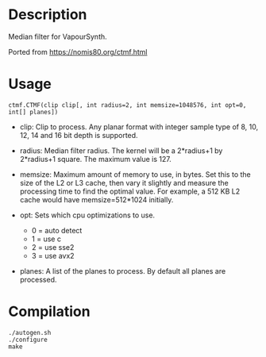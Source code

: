 Description
================

Median filter for VapourSynth.

Ported from https://nomis80.org/ctmf.html


Usage
=====

    ctmf.CTMF(clip clip[, int radius=2, int memsize=1048576, int opt=0, int[] planes])

* clip: Clip to process. Any planar format with integer sample type of 8, 10, 12, 14 and 16 bit depth is supported.

* radius: Median filter radius. The kernel will be a 2\*radius+1 by 2\*radius+1 square. The maximum value is 127.

* memsize: Maximum amount of memory to use, in bytes. Set this to the size of the L2 or L3 cache, then vary it slightly and measure the processing time to find the optimal value. For example, a 512 KB L2 cache would have memsize=512*1024 initially.

* opt: Sets which cpu optimizations to use.
  * 0 = auto detect
  * 1 = use c
  * 2 = use sse2
  * 3 = use avx2

* planes: A list of the planes to process. By default all planes are processed.


Compilation
===========

```
./autogen.sh
./configure
make
```
